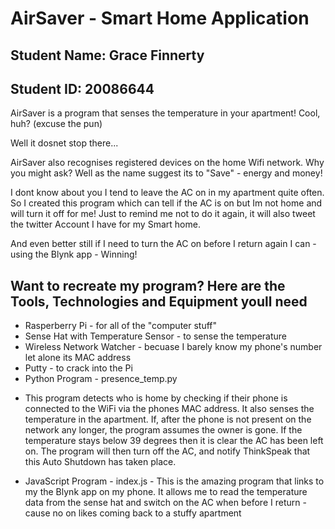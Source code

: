 # AirSaver - Smart Home Application

## Student Name: Grace Finnerty    
## Student ID: 20086644


AirSaver is a program that senses the temperature in your apartment! Cool, huh? (excuse the pun)

Well it dosnet stop there...

AirSaver also recognises registered devices on the home Wifi network. Why you might ask? Well as the name suggest its to "Save" - energy and money!

I dont know about you I tend to leave the AC on in my apartment quite often. So I created this program which can tell if the AC is on but Im not home and will turn it off for me! Just to remind me not to do it again, it will also tweet the twitter Account I have for my Smart home. 

And even better still if I need to turn the AC on before I return again I can - using the Blynk app - Winning! 

## Want to recreate my program? Here are the Tools, Technologies and Equipment youll need 

* Rasperberry Pi  - for all of the "computer stuff"
* Sense Hat with Temperature Sensor - to sense the temperature
* Wireless Network Watcher - becuase I barely know my phone's number let alone its MAC address
* Putty - to crack into the Pi 
* Python Program - presence_temp.py 
- This program detects who is home by checking if their phone is connected to the WiFi via the phones MAC address. 
It also senses the temperature in the apartment. If, after the phone is not present on the network any longer, the program assumes the owner is gone. If the temperature stays below 39 degrees then it is clear the AC has been left on. The program will then turn off the AC, and notify ThinkSpeak that this Auto Shutdown has taken place.
* JavaScript Program - index.js  - This is the amazing program that links to my the Blynk app on my phone. It allows me to read the temperature data from the sense hat and switch on the AC when before I return - cause no on likes coming back to a stuffy apartment 
